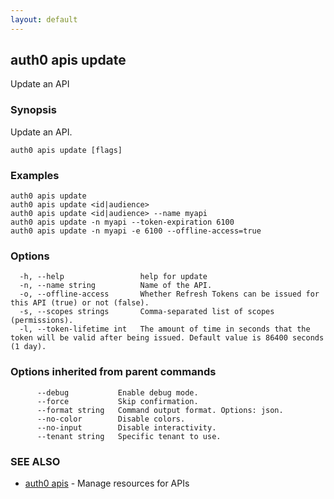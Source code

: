 ```yaml
---
layout: default
---
```

## auth0 apis update

Update an API

### Synopsis

Update an API.

```
auth0 apis update [flags]
```

### Examples

```
auth0 apis update 
auth0 apis update <id|audience> 
auth0 apis update <id|audience> --name myapi
auth0 apis update -n myapi --token-expiration 6100
auth0 apis update -n myapi -e 6100 --offline-access=true
```

### Options

```
  -h, --help                 help for update
  -n, --name string          Name of the API.
  -o, --offline-access       Whether Refresh Tokens can be issued for this API (true) or not (false).
  -s, --scopes strings       Comma-separated list of scopes (permissions).
  -l, --token-lifetime int   The amount of time in seconds that the token will be valid after being issued. Default value is 86400 seconds (1 day).
```

### Options inherited from parent commands

```
      --debug           Enable debug mode.
      --force           Skip confirmation.
      --format string   Command output format. Options: json.
      --no-color        Disable colors.
      --no-input        Disable interactivity.
      --tenant string   Specific tenant to use.
```

### SEE ALSO

* [auth0 apis](auth0_apis.md)	 - Manage resources for APIs

